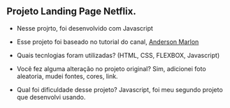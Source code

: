 ## Projeto Landing Page Netflix.

* Nesse projrto, foi desenvolvido com Javascript

* Esse projeto foi baseado no tutorial do canal, [Anderson Marlon](https://www.youtube.com/watch?v=UR0Dx9OABnU&t=678s)
  
 * Quais tecnlogias foram utilizadas? (HTML, CSS, FLEXBOX, Javascript)
  
* Você fez alguma alteração no projeto original? Sim, adicionei foto aleatoria, mudei fontes, cores, link.

* Qual foi dificuldade desse projeto?  Javascript, foi meu segundo projeto que desenvolvi usando.